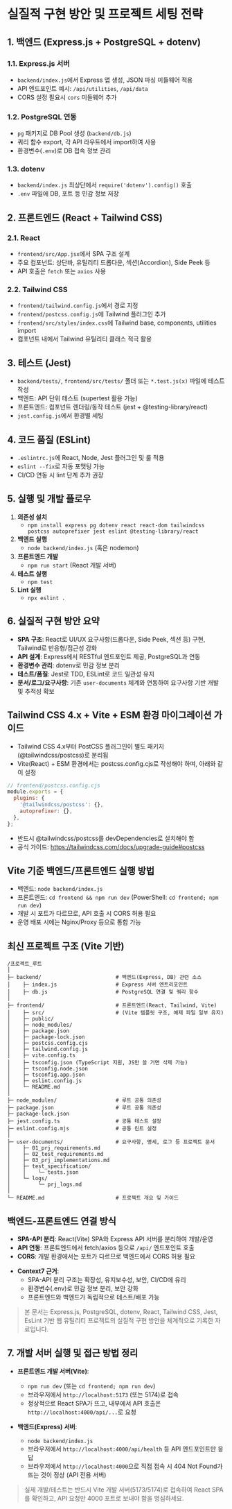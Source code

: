 # 실질적 구현 방안 및 프로젝트 세팅 전략

## 1. 백엔드 (Express.js + PostgreSQL + dotenv)

### 1.1. Express.js 서버
- `backend/index.js`에서 Express 앱 생성, JSON 파싱 미들웨어 적용
- API 엔드포인트 예시: `/api/utilities`, `/api/data`
- CORS 설정 필요시 `cors` 미들웨어 추가

### 1.2. PostgreSQL 연동
- `pg` 패키지로 DB Pool 생성 (`backend/db.js`)
- 쿼리 함수 export, 각 API 라우트에서 import하여 사용
- 환경변수(`.env`)로 DB 접속 정보 관리

### 1.3. dotenv
- `backend/index.js` 최상단에서 `require('dotenv').config()` 호출
- `.env` 파일에 DB, 포트 등 민감 정보 저장

## 2. 프론트엔드 (React + Tailwind CSS)

### 2.1. React
- `frontend/src/App.jsx`에서 SPA 구조 설계
- 주요 컴포넌트: 상단바, 유틸리티 드롭다운, 섹션(Accordion), Side Peek 등
- API 호출은 `fetch` 또는 `axios` 사용

### 2.2. Tailwind CSS
- `frontend/tailwind.config.js`에서 경로 지정
- `frontend/postcss.config.js`에 Tailwind 플러그인 추가
- `frontend/src/styles/index.css`에 Tailwind base, components, utilities import
- 컴포넌트 내에서 Tailwind 유틸리티 클래스 적극 활용

## 3. 테스트 (Jest)
- `backend/tests/`, `frontend/src/tests/` 폴더 또는 `*.test.js(x)` 파일에 테스트 작성
- 백엔드: API 단위 테스트 (supertest 활용 가능)
- 프론트엔드: 컴포넌트 렌더링/동작 테스트 (jest + @testing-library/react)
- `jest.config.js`에서 환경별 세팅

## 4. 코드 품질 (ESLint)
- `.eslintrc.js`에 React, Node, Jest 플러그인 및 룰 적용
- `eslint --fix`로 자동 포맷팅 가능
- CI/CD 연동 시 lint 단계 추가 권장

## 5. 실행 및 개발 플로우
1. **의존성 설치**
   - `npm install express pg dotenv react react-dom tailwindcss postcss autoprefixer jest eslint @testing-library/react`
2. **백엔드 실행**
   - `node backend/index.js` (혹은 nodemon)
3. **프론트엔드 개발**
   - `npm run start` (React 개발 서버)
4. **테스트 실행**
   - `npm test`
5. **Lint 실행**
   - `npx eslint .`

## 6. 실질적 구현 방안 요약
- **SPA 구조**: React로 UI/UX 요구사항(드롭다운, Side Peek, 섹션 등) 구현, Tailwind로 반응형/접근성 강화
- **API 설계**: Express에서 RESTful 엔드포인트 제공, PostgreSQL과 연동
- **환경변수 관리**: dotenv로 민감 정보 분리
- **테스트/품질**: Jest로 TDD, ESLint로 코드 일관성 유지
- **문서/로그/요구사항**: 기존 `user-documents` 체계와 연동하여 요구사항 기반 개발 및 추적성 확보

## Tailwind CSS 4.x + Vite + ESM 환경 마이그레이션 가이드

- Tailwind CSS 4.x부터 PostCSS 플러그인이 별도 패키지(@tailwindcss/postcss)로 분리됨
- Vite(React) + ESM 환경에서는 postcss.config.cjs로 작성해야 하며, 아래와 같이 설정

```js
// frontend/postcss.config.cjs
module.exports = {
  plugins: {
    '@tailwindcss/postcss': {},
    autoprefixer: {},
  },
};
```
- 반드시 @tailwindcss/postcss를 devDependencies로 설치해야 함
- 공식 가이드: https://tailwindcss.com/docs/upgrade-guide#postcss

## Vite 기준 백엔드/프론트엔드 실행 방법

- 백엔드: `node backend/index.js`
- 프론트엔드: `cd frontend && npm run dev` (PowerShell: `cd frontend; npm run dev`)
- 개발 시 포트가 다르므로, API 호출 시 CORS 허용 필요
- 운영 배포 시에는 Nginx/Proxy 등으로 통합 가능

## 최신 프로젝트 구조 (Vite 기반)

```plaintext
/프로젝트_루트
│
├─ backend/                        # 백엔드(Express, DB) 관련 소스
│    ├─ index.js                   # Express 서버 엔트리포인트
│    ├─ db.js                      # PostgreSQL 연결 및 쿼리 함수
│
├─ frontend/                       # 프론트엔드(React, Tailwind, Vite)
│    ├─ src/                       # (Vite 템플릿 구조, 예제 파일 일부 유지)
│    ├─ public/
│    ├─ node_modules/
│    ├─ package.json
│    ├─ package-lock.json
│    ├─ postcss.config.cjs
│    ├─ tailwind.config.js
│    ├─ vite.config.ts
│    ├─ tsconfig.json (TypeScript 지원, JS만 쓸 거면 삭제 가능)
│    ├─ tsconfig.node.json
│    ├─ tsconfig.app.json
│    ├─ eslint.config.js
│    └─ README.md
│
├─ node_modules/                   # 루트 공통 의존성
├─ package.json                    # 루트 공통 의존성
├─ package-lock.json
├─ jest.config.ts                  # 공통 테스트 설정
├─ eslint.config.mjs               # 공통 린트 설정
│
├─ user-documents/                 # 요구사항, 명세, 로그 등 프로젝트 문서
│    ├─ 01_prj_requirements.md
│    ├─ 02_test_requirements.md
│    ├─ 03_prj_implementations.md
│    ├─ test_specification/
│    │    └─ tests.json
│    └─ logs/
│         └─ prj_logs.md
│
└─ README.md                       # 프로젝트 개요 및 가이드
```

## 백엔드-프론트엔드 연결 방식

- **SPA-API 분리**: React(Vite) SPA와 Express API 서버를 분리하여 개발/운영
- **API 연동**: 프론트엔드에서 fetch/axios 등으로 `/api/` 엔드포인트 호출
- **CORS**: 개발 환경에서는 포트가 다르므로 백엔드에서 CORS 허용 필요
<!-- - **운영 배포**: Nginx/Proxy 등으로 SPA와 API를 하나의 도메인으로 통합 가능 -->
- **Context7 근거**:
  - SPA-API 분리 구조는 확장성, 유지보수성, 보안, CI/CD에 유리
  - 환경변수(.env)로 민감 정보 분리, 보안 강화
  - 프론트엔드와 백엔드가 독립적으로 테스트/배포 가능

> 본 문서는 Express.js, PostgreSQL, dotenv, React, Tailwind CSS, Jest, EsLint 기반 웹 유틸리티 프로젝트의 실질적 구현 방안을 체계적으로 기록한 자료입니다.

## 7. 개발 서버 실행 및 접근 방법 정리

- **프론트엔드 개발 서버(Vite)**:
  - `npm run dev` (또는 `cd frontend; npm run dev`)
  - 브라우저에서 `http://localhost:5173` (또는 5174)로 접속
  - 정상적으로 React SPA가 뜨고, 내부에서 API 호출은 `http://localhost:4000/api/...`로 요청

- **백엔드(Express) 서버**:
  - `node backend/index.js`
  - 브라우저에서 `http://localhost:4000/api/health` 등 API 엔드포인트만 응답
  - 브라우저에서 `http://localhost:4000`으로 직접 접속 시 404 Not Found가 뜨는 것이 정상 (API 전용 서버)

> 실제 개발/테스트는 반드시 Vite 개발 서버(5173/5174)로 접속하여 React SPA를 확인하고, API 요청만 4000 포트로 보내야 함을 명심하세요.
